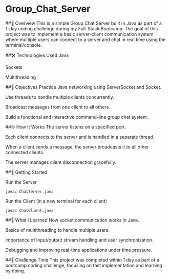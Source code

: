 
# Group_Chat_Server

##📌 Overview
This is a simple Group Chat Server built in Java as part of a 1-day coding challenge during my Full-Stack Bootcamp. The goal of this project was to implement a basic server-client communication system where multiple users can connect to a server and chat in real time using the terminal/console.

##🛠️ Technologies Used
Java 

Sockets 

Multithreading

##🎯 Objectives
Practice Java networking using ServerSocket and Socket.

Use threads to handle multiple clients concurrently.

Broadcast messages from one client to all others.

Build a functional and interactive command-line group chat system.

##⚙️ How It Works
The server listens on a specified port.

Each client connects to the server and is handled in a separate thread.

When a client sends a message, the server broadcasts it to all other connected clients.

The server manages client disconnection gracefully.

##🚀 Getting Started

Run the Server

    javac ChatServer.java

Run the Client (in a new terminal for each client)

    javac ChatClient.java

##🧠 What I Learned
How socket communication works in Java.

Basics of multithreading to handle multiple users.

Importance of input/output stream handling and user synchronization.

Debugging and improving real-time applications under time pressure.

##📅 Challenge Time
This project was completed within 1 day as part of a bootcamp coding challenge, focusing on fast implementation and learning by doing.


